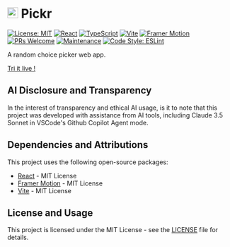 # <img src="https://pickr.adri-web.dev/favicon.svg" width="24" height="24" alt="Pickr"> Pickr

[![License: MIT](https://img.shields.io/badge/License-MIT-yellow.svg)](https://opensource.org/licenses/MIT)
[![React](https://img.shields.io/badge/React-19.0.0-blue.svg)](https://reactjs.org/)
[![TypeScript](https://img.shields.io/badge/TypeScript-5.7.2-blue.svg)](https://www.typescriptlang.org/)
[![Vite](https://img.shields.io/badge/Vite-6.3.1-646CFF.svg)](https://vitejs.dev)
[![Framer Motion](https://img.shields.io/badge/Framer_Motion-12.7.4-ff69b4.svg)](https://www.framer.com/motion/)
[![PRs Welcome](https://img.shields.io/badge/PRs-welcome-brightgreen.svg)](http://makeapullrequest.com)
[![Maintenance](https://img.shields.io/badge/Maintained%3F-yes-green.svg)](https://github.com/)
[![Code Style: ESLint](https://img.shields.io/badge/Code_Style-ESLint-4B32C3.svg)](https://eslint.org)

A random choice picker web app.

[Tri it live !](https://pickr.adri-web.dev)

## AI Disclosure and Transparency

In the interest of transparency and ethical AI usage, is it to note that this project was developed with assistance from AI tools, including Claude 3.5 Sonnet in VSCode's Github Copilot Agent mode.

## Dependencies and Attributions

This project uses the following open-source packages:

- [React](https://reactjs.org/) - MIT License
- [Framer Motion](https://www.framer.com/motion/) - MIT License
- [Vite](https://vitejs.dev/) - MIT License

## License and Usage

This project is licensed under the MIT License - see the [LICENSE](LICENSE) file for details.
